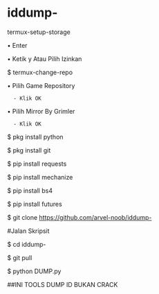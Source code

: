 # iddump-

termux-setup-storage  

   • Enter  

   • Ketik y Atau Pilih Izinkan  

$ termux-change-repo

   • Pilih Game Repository

      - Klik OK

   • Pilih Mirror By Grimler

      - Klik OK

$ pkg install python

$ pkg install git

$ pip install requests

$ pip install mechanize

$ pip install bs4

$ pip install futures

$ git clone https://github.com/arvel-noob/iddump-

#Jalan Skripsit

$ cd iddump-

$ git pull

$ python DUMP.py

##INI TOOLS DUMP ID BUKAN CRACK
